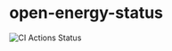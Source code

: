 # open-energy-status

![CI Actions Status](https://github.com/kasia-ib1/open-energy-status/actions/workflows/ci.yml/badge.svg)
